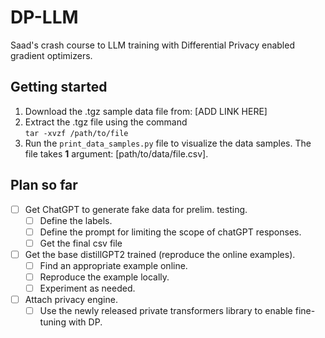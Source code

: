 # DP-LLM

Saad's crash course to LLM training with Differential Privacy enabled gradient optimizers.

## Getting started

1. Download the .tgz sample data file from: [ADD LINK HERE]
1. Extract the .tgz file using the command  
   `tar -xvzf /path/to/file`
1. Run the `print_data_samples.py` file to visualize the data samples. The file takes **1** argument: [path/to/data/file.csv].

## Plan so far

- [ ] Get ChatGPT to generate fake data for prelim. testing.
  - [ ] Define the labels.  
  - [ ] Define the prompt for limiting the scope of chatGPT responses.
  - [ ] Get the final csv file
- [ ] Get the base distillGPT2 trained (reproduce the online examples).
  - [ ] Find an appropriate example online.  
  - [ ] Reproduce the example locally.  
  - [ ] Experiment as needed.  
- [ ] Attach privacy engine.
  - [ ] Use the newly released private transformers library to enable fine-tuning with DP.  
